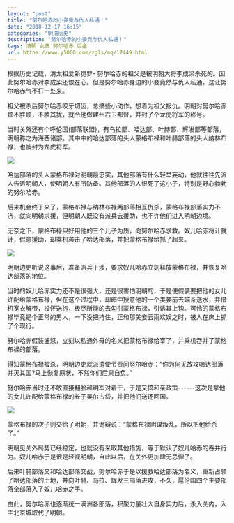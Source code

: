 ```yaml
---
layout: "post"
title: "努尔哈赤的小妾竟与仇人私通！"
date: "2018-12-17 16:15"
categories: "明清历史"
description: "努尔哈赤的小妾竟与仇人私通！"
tags: 清朝 女真 努尔哈赤 后金
url: https://www.y5000.com/zgls/mq/17449.html
---
```






根据历史记载，清太祖爱新觉罗-
努尔哈赤的祖父是被明朝大将李成梁杀死的。因此努尔哈赤对李成梁还恨在心。但是努尔哈赤身边的小妾竟然与仇人私通，这让努尔哈赤气不打一处来。

祖父被杀后努尔哈赤咬牙切齿，总搞些小动作，想着为祖父报仇。明朝对努尔哈赤烦不胜烦，不胜其扰，就令他做建州右卫都督，并封了个龙虎将军的称号。

当时关外还有个呼伦国(部落联盟)，有乌拉部、哈达部、叶赫部、辉发部等部落，明朝称之为海西诸部。其中中的哈达部落的头人蒙格布禄和叶赫部落的头人纳林布禄，也被封为龙虎将军。

![](https://img.y5000.com/uploads/allimg/170320/8-1F32009301XZ.jpg)

哈达部落的头人蒙格布禄对明朝最忠实，其他部落有什么轻举妄动，他就往往先派人告诉明朝人，使明朝人有所防备。其他部落的人恨死了这小子，特别是野心勃勃的努尔哈赤。

后来机会终于来了，蒙格布禄与纳林布禄两部落相互仇杀，蒙格布禄部落实力不济，就向明朝求援，但明朝人既没有派兵去援助，也不许他们进入明朝边境。

无奈之下，蒙格布禄只好用他的三个儿子为质，向努尔哈赤求救。奴儿哈赤将计就计，假意援助，却乘机袭击了哈达部落，并把蒙格布禄给抓了起来。

![](https://img.y5000.com/uploads/allimg/170320/8-1F32009302Q96.jpg)

明朝边吏听说这事后，准备派兵干涉，要求奴儿哈赤立刻释放蒙格布禄，并恢复哈达部落的地位。

当时的奴儿哈赤实力还不是很强大，还是很害怕明朝的，于是便假装要把他的女儿许配给蒙格布禄，但在这个过程中，却暗中授意他的一个美妾前去端茶送水，并借机宽衣解带，投怀送抱，极尽所能的去勾引蒙格布禄，引诱其上钩。可怜的蒙格布禄毕竟是个正常的男人，一下没把持住，正和那美妾云雨欢娱之时，被人在床上抓了个现行。

努尔哈赤假装盛怒，立刻以私通外母的名义把蒙格布禄给宰了，并乘机吞并了蒙格布禄的部落。

得知蒙格布禄被杀，明朝边吏就派遣使节责问努尔哈赤：“你为何无故攻哈达部落并灭其国?马上恢复原状，不然你们后果自负。”

努尔哈赤当时还不敢直接翻脸和明军对着干，于是又搞和亲政策------这次是拿他的女儿许配给蒙格布禄的长子吴尔古岱，并把他们送还回国。

![](https://img.y5000.com/uploads/allimg/170320/8-1F3200930392L.jpg)

蒙格布禄的次子则交给了明朝，并诡辩说：“蒙格布禄阴谋叛乱，所以把他给杀了。”

明朝见关外局势已经稳定，也就没有采取其他措施，等于默认了奴儿哈赤的吞并行为。奴儿哈赤于是很是轻视明朝，自此以后，在关外更加肆无忌惮了。

后来叶赫部落又和哈达部落交战，努尔哈赤于是以援救哈达部落为名义，重新占领了哈达部落的土地，并向叶赫、乌拉、辉发三部落进攻，不久，扈伦国四个主要部落全部落入了奴儿哈赤之手。

由此，努尔哈赤也逐渐统一满洲各部落，积聚力量壮大自身实力后，杀入关内，入主北京城取代了明朝。
